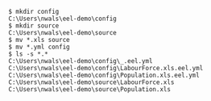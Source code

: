 
```{.console #id130source caption="Create source and config directories; and move respective files accordingly"}
$ mkdir config
C:\Users\nwals\eel-demo\config
$ mkdir source
C:\Users\nwals\eel-demo\source
$ mv *.xls source
$ mv *.yml config
$ ls -s *.*
C:\Users\nwals\eel-demo\config\_.eel.yml
C:\Users\nwals\eel-demo\config\LabourForce.xls.eel.yml
C:\Users\nwals\eel-demo\config\Population.xls.eel.yml
C:\Users\nwals\eel-demo\source\LabourForce.xls
C:\Users\nwals\eel-demo\source\Population.xls
```
